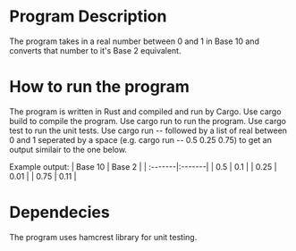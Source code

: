 # Program Description #
The program takes in a real number between 0 and 1 in Base 10 and converts that number to it's Base 2 equivalent.

# How to run the program #
The program is written in Rust and compiled and run by Cargo. 
Use cargo build to compile the program. Use cargo run to run the program.
Use cargo test to run the unit tests.
Use cargo run -- followed by a list of real between 0 and 1 seperated by a space (e.g. cargo run -- 0.5 0.25 0.75) to get an output similair to the one below.

Example output:
| Base 10 | Base 2 |
| :-------|:-------|
| 0.5     | 0.1    |
| 0.25    | 0.01   |
| 0.75    | 0.11   |

# Dependecies #
The program uses hamcrest library for unit testing.

